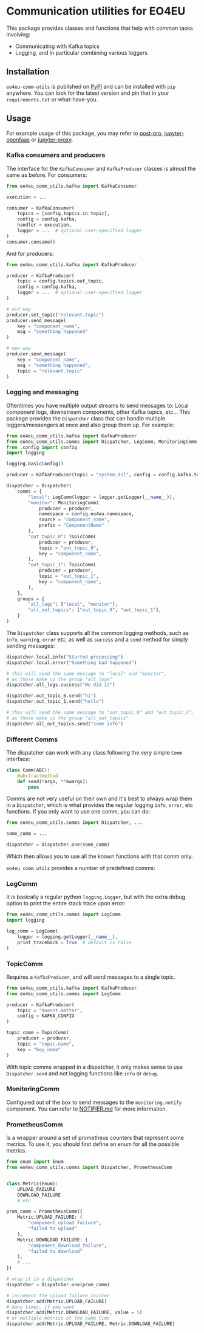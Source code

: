 # Communication utilities for EO4EU

This package provides classes and functions that help with common tasks involving:

- Communicating with Kafka topics
- Logging, and in particular combining various loggers

## Installation

`eo4eu-comm-utils` is published on [PyPI](https://pypi.org/project/eo4eu-comm-utils/) and can be installed with `pip` anywhere. You can look for the latest version and pin that in your `requirements.txt` or what-have-you.

## Usage

For example usage of this package, you may refer to [post-pro](https://git.apps.eo4eu.eu/eo4eu/eo4eu-provision-handler/post-pro), [jupyter-openfaas](https://git.apps.eo4eu.eu/eo4eu/eo4eu-openfaas-operations/jupyter-openfaas) or [jupyter-proxy](https://git.apps.eo4eu.eu/eo4eu/eo4eu-openfaas-operations/jupyter-proxy).

### Kafka consumers and producers

The interface for the `KafkaConsumer` and `KafkaProducer` classes is almost the same as before. For consumers:

```py
from eo4eu_comm_utils.kafka import KafkaConsumer

execution = ...

consumer = KafkaConsumer(
    topics = [config.topics.in_topic],
    config = config.kafka,
    handler = execution,
    logger = ...  # optional user-specified logger
)
consumer.consume()
```

And for producers:

```py
from eo4eu_comm_utils.kafka import KafkaProducer

producer = KafkaProducer(
    topic = config.topics.out_topic,
    config = config.kafka,
    logger = ...  # optional user-specified logger
)

# old way
producer.set_topic("relevant.topic")
producer.send_message(
    key = "component_name",
    msg = "something happened"
)

# new way
producer.send_message(
    key = "component_name",
    msg = "something happened",
    topic = "relevant.topic"
)
```

### Logging and messaging

Oftentimes you have multiple output streams to send messages to: Local component logs, downstream components, other Kafka topics, etc... This package provides the `Dispatcher` class that can handle multiple loggers/messengers at once and also group them up. For example:

```py
from eo4eu_comm_utils.kafka import KafkaProducer
from eo4eu_comm_utils.comms import Dispatcher, LogComm, MonitoringComm TopicComm
from .config import config
import logging

logging.basicConfig()

producer = KafkaProducer(topic = "system.dsl", config = config.kafka.to_dict())

dispatcher = Dispatcher(
    comms = {
        "local": LogComm(logger = logger.getLogger(__name__)),
        "monitor": MonitoringComm(
            producer = producer,
            namespace = config.eo4eu.namespace,
            source = "component_name",
            prefix = "ComponentName"
        ),
        "out_topic_0": TopicComm(
            producer = producer,
            topic = "out_topic_0",
            key = "component_name",
        ),
        "out_topic_1": TopicComm(
            producer = producer,
            topic = "out_topic_1",
            key = "component_name",
        ),
    },
    groups = {
        "all_logs": ["local", "monitor"],
        "all_out_topics": ["out_topic_0", "out_topic_1"],
    }
)
```

The `Dispatcher` class supports all the common logging methods, such as `info`, `warning`, `error` etc, as well as `success` and a `send` method for simply sending messages:

```py
dispatcher.local.info("Started processing")
dispatcher.local.error("Something bad happened")

# this will send the same message to "local" and "monitor",
# as those make up the group "all_logs"
dispatcher.all_logs.success("We did it")

dispatcher.out_topic_0.send("hi")
dispatcher.out_topic_1.send("hello")

# this will send the same message to "out_topic_0" and "out_topic_1",
# as those make up the group "all_out_topics"
dispatcher.all_out_topics.send("some info")
```

### Different Comms

The dispatcher can work with any class following the very simple `Comm` interface:

```py
class Comm(ABC):
    @abstractmethod
    def send(*args, **kwargs):
        pass
```

Comms are not very useful on their own and it's best to always wrap them in a `Dispatcher`, which is what provides the regular logging `info`, `error`, etc functions. If you only want to use one comm, you can do:

```py
from eo4eu_comm_utils.comms import Dispatcher, ...

some_comm = ...

dispatcher = Dispatcher.one(some_comm)
```

Which then allows you to use all the known functions with that comm only.

`eo4eu_comm_utils` provides a number of predefined comms:

### LogComm

It is basically a regular python `logging.Logger`, but with the extra debug option to print the entire stack trace upon error:

```py
from eo4eu_comm_utils.comms import LogComm
import logging

log_comm = LogComm(
    logger = logging.getLogger(__name__),
    print_traceback = True  # default is False
)
```

### TopicComm

Requires a `KafkaProducer`, and will send messages to a single topic.

```py
from eo4eu_comm_utils.kafka import KafkaProducer
from eo4eu_comm_utils.comms import LogComm

producer = KafkaProducer(
    topic = "doesnt.matter",
    config = KAFKA_CONFIG
)

topic_comm = TopicComm(
    producer = producer,
    topic = "topic.name",
    key = "key_name"
)
```

With topic comms wrapped in a dispatcher, it only makes sense to use `Dispatcher.send` and not logging functions like `info` or `debug`.

### MonitoringComm

Configured out of the box to send messages to the `monitoring.notify` component. You can refer to [NOTIFIER.md](https://git.apps.eo4eu.eu/eo4eu/eo4eu-provision-handler/eo4eu-comm-utils/-/blob/main/NOTIFIER.md) for more information.

### PrometheusComm

Is a wrapper around a set of prometheus counters that represent some metrics. To use it, you should first define an enum for all the possible metrics.

```py
from enum import Enum
from eo4eu_comm_utils.comms import Dispatcher, PrometheusComm


class Metric(Enum):
    UPLOAD_FAILURE
    DOWNLOAD_FAILURE
    # etc

prom_comm = PrometheusComm({
    Metric.UPLOAD_FAILURE: (
        "component_upload_failure",
        "failed to upload"
    ),
    Metric.DOWNLOAD_FAILURE: (
        "component_download_failure",
        "failed to download"
    ),
    # ...
})

# wrap it in a dispatcher
dispatcher = Dispatcher.one(prom_comm)

# increment the upload failure counter
dispatcher.add(Metric.UPLOAD_FAILURE)
# many times, if you want
dispatcher.add(Metric.DOWNLOAD_FAILURE, value = 5)
# or multiple metrics at the same time
dispatcher.add(Metric.UPLOAD_FAILURE, Metric.DOWNLOAD_FAILURE)
```
